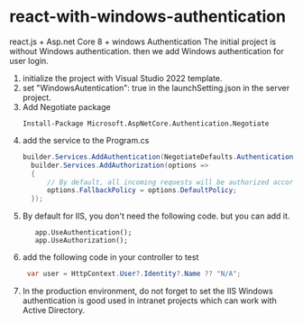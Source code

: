 # react-with-windows-authentication
react.js + Asp.net Core 8 + windows Authentication
The initial project is without Windows authentication. then we add Windows authentication for user login.
1. initialize the project with Visual Studio 2022 template.
2. set "WindowsAutentication": true in the launchSetting.json in the server project.
3. Add Negotiate package
   ``` 
   Install-Package Microsoft.AspNetCore.Authentication.Negotiate
   ```
5. add the service to the Program.cs
    ```C#
    builder.Services.AddAuthentication(NegotiateDefaults.AuthenticationScheme).AddNegotiate();
      builder.Services.AddAuthorization(options =>
      {
          // By default, all incoming requests will be authorized according to the default policy.
          options.FallbackPolicy = options.DefaultPolicy;
      });
   ```
6. By default for IIS, you don't need the following code. but you can add it.
   ```
      app.UseAuthentication();
      app.UseAuthorization();
   ```
7. add the following code in your controller to test
   ```C#
    var user = HttpContext.User?.Identity?.Name ?? "N/A";
   ```
8. In the production environment, do not forget to set the IIS 
 Windows authentication is good used in intranet projects which can work with Active Directory.
